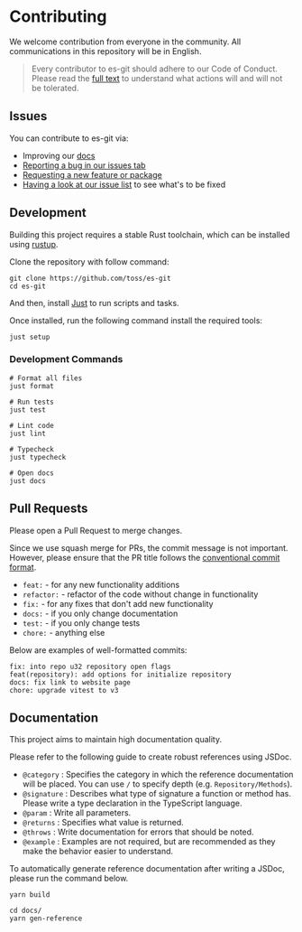 # Contributing

We welcome contribution from everyone in the community. All communications in this repository will be in English.

> Every contributor to es-git should adhere to our Code of Conduct. Please read the [full text](./CODE_OF_CONDUCT.md) to
> understand what actions will and will not be tolerated.

## Issues

You can contribute to es-git via:

- Improving our [docs](https://es-git.slash.page)
- [Reporting a bug in our issues tab](https://github.com/toss/es-git/issues/new/choose)
- [Requesting a new feature or package](https://github.com/toss/es-git/issues/new/choose)
- [Having a look at our issue list](https://github.com/toss/es-git/issues) to see what's to be fixed

## Development

Building this project requires a stable Rust toolchain, which can be installed
using [rustup](https://www.rust-lang.org/tools/install).

Clone the repository with follow command:

```shell
git clone https://github.com/toss/es-git
cd es-git
```

And then, install [Just](https://github.com/casey/just#packages) to run scripts and tasks.

Once installed, run the following command install the required tools:

```shell
just setup
```

### Development Commands

```shell
# Format all files
just format

# Run tests
just test

# Lint code
just lint

# Typecheck
just typecheck

# Open docs
just docs
```

## Pull Requests

Please open a Pull Request to merge changes.

Since we use squash merge for PRs, the commit message is not important. However, please ensure that the PR title follows
the [conventional commit format](https://www.conventionalcommits.org/en/v1.0.0-beta.2/).

- `feat:` - for any new functionality additions
- `refactor:` - refactor of the code without change in functionality
- `fix:` - for any fixes that don't add new functionality
- `docs:` - if you only change documentation
- `test:` - if you only change tests
- `chore:` - anything else

Below are examples of well-formatted commits:

```
fix: into repo u32 repository open flags
feat(repository): add options for initialize repository
docs: fix link to website page
chore: upgrade vitest to v3
```

## Documentation

This project aims to maintain high documentation quality.

Please refer to the following guide to create robust references using JSDoc.

- `@category` : Specifies the category in which the reference documentation will be placed. You can use `/` to specify depth (e.g. `Repository/Methods`).
- `@signature` : Describes what type of signature a function or method has. Please write a type declaration in the TypeScript language.
- `@param` : Write all parameters.
- `@returns` : Specifies what value is returned.
- `@throws` : Write documentation for errors that should be noted.
- `@example` : Examples are not required, but are recommended as they make the behavior easier to understand.

To automatically generate reference documentation after writing a JSDoc, please run the command below.

```shell
yarn build

cd docs/
yarn gen-reference
```
